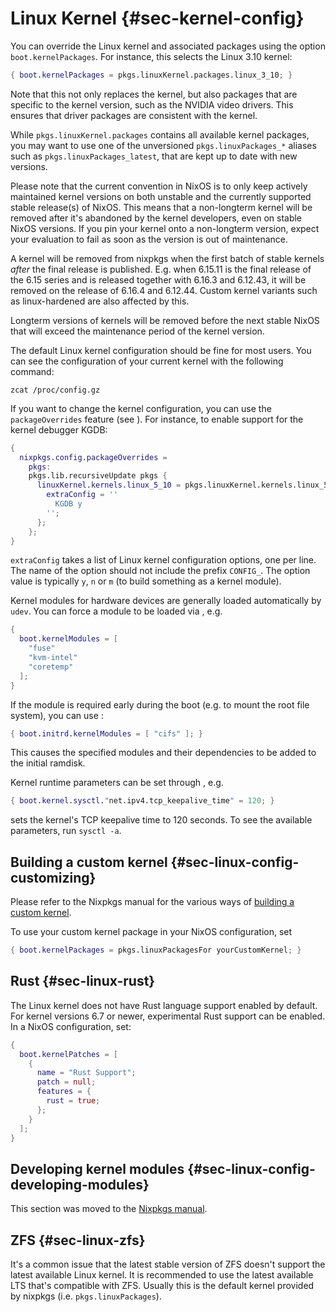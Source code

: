 # Linux Kernel {#sec-kernel-config}

You can override the Linux kernel and associated packages using the
option `boot.kernelPackages`. For instance, this selects the Linux 3.10
kernel:

```nix
{ boot.kernelPackages = pkgs.linuxKernel.packages.linux_3_10; }
```

Note that this not only replaces the kernel, but also packages that are
specific to the kernel version, such as the NVIDIA video drivers. This
ensures that driver packages are consistent with the kernel.

While `pkgs.linuxKernel.packages` contains all available kernel packages,
you may want to use one of the unversioned `pkgs.linuxPackages_*` aliases
such as `pkgs.linuxPackages_latest`, that are kept up to date with new
versions.

Please note that the current convention in NixOS is to only keep actively
maintained kernel versions on both unstable and the currently supported stable
release(s) of NixOS. This means that a non-longterm kernel will be removed after it's
abandoned by the kernel developers, even on stable NixOS versions. If you
pin your kernel onto a non-longterm version, expect your evaluation to fail as
soon as the version is out of maintenance.

A kernel will be removed from nixpkgs when the first batch of stable kernels
_after_ the final release is published. E.g. when 6.15.11 is the final release
of the 6.15 series and is released together with 6.16.3 and 6.12.43, it will be
removed on the release of 6.16.4 and 6.12.44. Custom kernel variants such
as linux-hardened are also affected by this.

Longterm versions of kernels will be removed before the next stable NixOS that will
exceed the maintenance period of the kernel version.

The default Linux kernel configuration should be fine for most users.
You can see the configuration of your current kernel with the following
command:

```ShellSession
zcat /proc/config.gz
```

If you want to change the kernel configuration, you can use the
`packageOverrides` feature (see [](#sec-customising-packages)). For
instance, to enable support for the kernel debugger KGDB:

```nix
{
  nixpkgs.config.packageOverrides =
    pkgs:
    pkgs.lib.recursiveUpdate pkgs {
      linuxKernel.kernels.linux_5_10 = pkgs.linuxKernel.kernels.linux_5_10.override {
        extraConfig = ''
          KGDB y
        '';
      };
    };
}
```

`extraConfig` takes a list of Linux kernel configuration options, one
per line. The name of the option should not include the prefix
`CONFIG_`. The option value is typically `y`, `n` or `m` (to build
something as a kernel module).

Kernel modules for hardware devices are generally loaded automatically
by `udev`. You can force a module to be loaded via
[](#opt-boot.kernelModules), e.g.

```nix
{
  boot.kernelModules = [
    "fuse"
    "kvm-intel"
    "coretemp"
  ];
}
```

If the module is required early during the boot (e.g. to mount the root
file system), you can use [](#opt-boot.initrd.kernelModules):

```nix
{ boot.initrd.kernelModules = [ "cifs" ]; }
```

This causes the specified modules and their dependencies to be added to
the initial ramdisk.

Kernel runtime parameters can be set through
[](#opt-boot.kernel.sysctl), e.g.

```nix
{ boot.kernel.sysctl."net.ipv4.tcp_keepalive_time" = 120; }
```

sets the kernel's TCP keepalive time to 120 seconds. To see the
available parameters, run `sysctl -a`.

## Building a custom kernel {#sec-linux-config-customizing}

Please refer to the Nixpkgs manual for the various ways of [building a custom kernel](https://nixos.org/manual/nixpkgs/stable#sec-linux-kernel).

To use your custom kernel package in your NixOS configuration, set

```nix
{ boot.kernelPackages = pkgs.linuxPackagesFor yourCustomKernel; }
```

## Rust {#sec-linux-rust}

The Linux kernel does not have Rust language support enabled by
default. For kernel versions 6.7 or newer, experimental Rust support
can be enabled. In a NixOS configuration, set:

```nix
{
  boot.kernelPatches = [
    {
      name = "Rust Support";
      patch = null;
      features = {
        rust = true;
      };
    }
  ];
}
```

## Developing kernel modules {#sec-linux-config-developing-modules}

This section was moved to the [Nixpkgs manual](https://nixos.org/manual/nixpkgs/stable#sec-linux-kernel-developing-modules).

## ZFS {#sec-linux-zfs}

It's a common issue that the latest stable version of ZFS doesn't support the latest
available Linux kernel. It is recommended to use the latest available LTS that's compatible
with ZFS. Usually this is the default kernel provided by nixpkgs (i.e. `pkgs.linuxPackages`).
